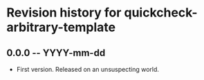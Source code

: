 # Revision history for quickcheck-arbitrary-template

## 0.0.0  -- YYYY-mm-dd

* First version. Released on an unsuspecting world.
